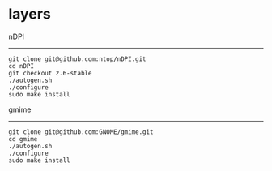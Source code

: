 layers
=======

nDPI
____

    git clone git@github.com:ntop/nDPI.git
    cd nDPI
    git checkout 2.6-stable
    ./autogen.sh
    ./configure
    sudo make install

gmime
_____

    git clone git@github.com:GNOME/gmime.git
    cd gmime
    ./autogen.sh
    ./configure
    sudo make install
